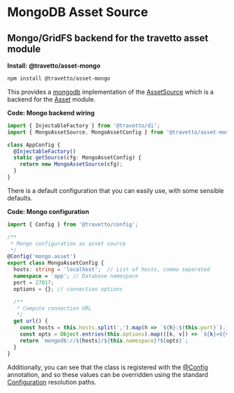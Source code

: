 # MongoDB Asset Source
## Mongo/GridFS backend for the travetto asset module

**Install: @travetto/asset-mongo**
```bash
npm install @travetto/asset-mongo
```

This provides a [mongodb](https://mongodb.com) implementation of the [AssetSource](https://github.com/travetto/travetto/tree/1.0.0-dev/module/asset/src/source.ts#L6) which is a backend for the  [Asset](https://github.com/travetto/travetto/tree/1.0.0-dev/module/asset "Modular library for storing and retrieving binary assets") module.  

**Code: Mongo backend wiring**
```typescript
import { InjectableFactory } from '@travetto/di';
import { MongoAssetSource, MongoAssetConfig } from '@travetto/asset-mongo';

class AppConfig {
  @InjectableFactory()
  static getSource(cfg: MongoAssetConfig) {
    return new MongoAssetSource(cfg);
  }
}
```

  
There is a default configuration that you can easily use, with some sensible defaults. 
  

**Code: Mongo configuration**
```typescript
import { Config } from '@travetto/config';

/**
 * Mongo configuration as asset source
 */
@Config('mongo.asset')
export class MongoAssetConfig {
  hosts: string = 'localhost';  // List of hosts, comma separated
  namespace = 'app'; // Database namespace
  port = 27017;
  options = {}; // connection options

  /**
   * Compute connection URL
   */
  get url() {
    const hosts = this.hosts.split(',').map(h => `${h}:${this.port}`).join(',');
    const opts = Object.entries(this.options).map(([k, v]) => `${k}=${v}`).join('&');
    return `mongodb://${hosts}/${this.namespace}?${opts}`;
  }
}
```

  
Additionally, you can see that the class is registered with the [@Config](https://github.com/travetto/travetto/tree/1.0.0-dev/module/config/src/decorator.ts#L9) annotation, and so these values can be overridden using the standard [Configuration](https://github.com/travetto/travetto/tree/1.0.0-dev/module/config "Environment-aware config management using yaml files") resolution paths. 
